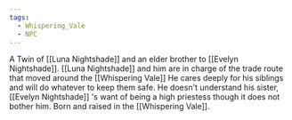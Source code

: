 ```yaml
---
tags:
  - Whispering_Vale
  - NPC
---
```

A Twin of [[Luna Nightshade]] and an elder brother to [[Evelyn Nightshade]]. [[Luna Nightshade]] and him are in charge of the trade route that moved around the [[Whispering Vale]] He cares deeply for his siblings and will do whatever to keep them safe. He doesn't understand his sister, [[Evelyn Nightshade]] 's want of being a high priestess though it does not bother him. Born and raised in the [[Whispering Vale]].
